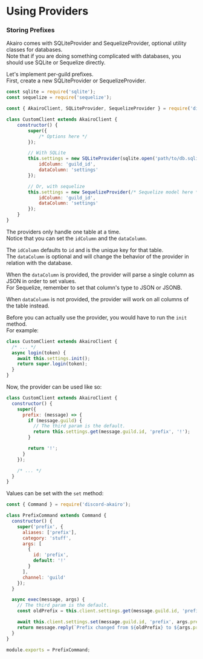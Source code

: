 # Using Providers

### Storing Prefixes

Akairo comes with SQLiteProvider and SequelizeProvider, optional utility classes for databases.  
Note that if you are doing something complicated with databases, you should use SQLite or Sequelize directly.

Let's implement per-guild prefixes.  
First, create a new SQLiteProvider or SequelizeProvider.

```js
const sqlite = require('sqlite');
const sequelize = require('sequelize');

const { AkairoClient, SQLiteProvider, SequelizeProvider } = require('discord-akairo');

class CustomClient extends AkairoClient {
    constructor() {
        super({
            /* Options here */
        });

        // With SQLite
        this.settings = new SQLiteProvider(sqlite.open('path/to/db.sqlite'), 'table_name', {
            idColumn: 'guild_id',
            dataColumn: 'settings'
        });

        // Or, with sequelize
        this.settings = new SequelizeProvider(/* Sequelize model here */, {
            idColumn: 'guild_id',
            dataColumn: 'settings'
        });
    }
}
```

The providers only handle one table at a time.  
Notice that you can set the `idColumn` and the `dataColumn`.

The `idColumn` defaults to `id` and is the unique key for that table.  
The `dataColumn` is optional and will change the behavior of the provider in relation with the database.

When the `dataColumn` is provided, the provider will parse a single column as JSON in order to set values.  
For Sequelize, remember to set that column's type to JSON or JSONB.

When `dataColumn` is not provided, the provider will work on all columns of the table instead.

Before you can actually use the provider, you would have to run the `init` method.  
For example:

```js
class CustomClient extends AkairoClient {
  /* ... */
  async login(token) {
    await this.settings.init();
    return super.login(token);
  }
}
```

Now, the provider can be used like so:

```js
class CustomClient extends AkairoClient {
  constructor() {
    super({
      prefix: (message) => {
        if (message.guild) {
          // The third param is the default.
          return this.settings.get(message.guild.id, 'prefix', '!');
        }

        return '!';
      }
    });

    /* ... */
  }
}
```

Values can be set with the `set` method:

```js
const { Command } = require('discord-akairo');

class PrefixCommand extends Command {
  constructor() {
    super('prefix', {
      aliases: ['prefix'],
      category: 'stuff',
      args: [
        {
          id: 'prefix',
          default: '!'
        }
      ],
      channel: 'guild'
    });
  }

  async exec(message, args) {
    // The third param is the default.
    const oldPrefix = this.client.settings.get(message.guild.id, 'prefix', '!');

    await this.client.settings.set(message.guild.id, 'prefix', args.prefix);
    return message.reply(`Prefix changed from ${oldPrefix} to ${args.prefix}`);
  }
}

module.exports = PrefixCommand;
```
